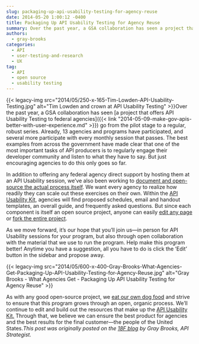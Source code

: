 ```yaml
---
slug: packaging-up-api-usability-testing-for-agency-reuse
date: 2014-05-20 1:00:12 -0400
title: Packaging Up API Usability Testing for Agency Reuse
summary: Over the past year, a GSA collaboration has seen a project that offers API Usability Testing to federal agencies go from the pilot stage to a regular, robust series. Already, 13 agencies and programs have participated, and several more participate with every monthly session
authors:
  - gray-brooks
categories:
  - API
  - user-testing-and-research
  - UX
tag:
  - API
  - open source
  - usability testing
---
```


{{< legacy-img src="2014/05/250-x-165-Tim-Lowden-API-Usability-Testing.jpg" alt="Tim Lowden and crown at API Usability Testing" >}}Over the past year, a GSA collaboration has seen [a project that offers API Usability Testing to federal agencies]({{< link "2014-05-09-make-gov-apis-better-with-user-experience.md" >}}) go from the pilot stage to a regular, robust series. Already, 13 agencies and programs have participated, and several more participate with every monthly session that passes. The best examples from across the government have made clear that one of the most important tasks of API producers is to regularly engage their developer community and listen to what they have to say. But just encouraging agencies to do this only goes so far.

In addition to offering any federal agency direct support by hosting them at an API Usability session, we’ve also been working to [document and open-source the actual process itself](http://18f.github.io/API-Usability-Testing/). We want every agency to realize how readily they can scale out these exercises on their own. Within the [API Usability Kit](http://18f.github.io/API-Usability-Testing/pages/kit.html), agencies will find proposed schedules, email and handout templates, an overall guide, and frequently asked questions. But since each component is itself an open source project, anyone can easily [edit any page](https://github.com/18F/API-Usability-Testing/edit/gh-pages/index.md) or [fork the entire project](https://github.com/18F/API-Usability-Testing/fork).

As we move forward, it’s our hope that you’ll join us—in person for API Usability sessions for your program, but also through open collaboration with the material that we use to run the program. Help make this program better! Anytime you have a suggestion, all you have to do is click the ‘Edit’ button in the sidebar and propose away.

{{< legacy-img src="2014/05/600-x-400-Gray-Brooks-What-Agencies-Get-Packaging-Up-API-Usability-Testing-for-Agency-Reuse.jpg" alt="Gray Brooks - What Agencies Get - Packaging Up API Usability Testing for Agency Reuse" >}}

As with any good open-source project, we [eat our own dog food](http://en.wikipedia.org/wiki/Eating_your_own_dog_food) and strive to ensure that this program grows through an open, organic process. We’ll continue to edit and build out the resources that make up the [API Usability Kit.](http://18f.github.io/API-Usability-Testing/pages/kit.html) Through that, we believe we can ensure the best product for agencies and the best results for the final customer—the people of the United States._This post was originally posted on the [18F blog](http://18fblog.tumblr.com/post/86214382873/packaging-up-api-usability-testing-for-agency-re-use) by Gray Brooks, API Strategist._
